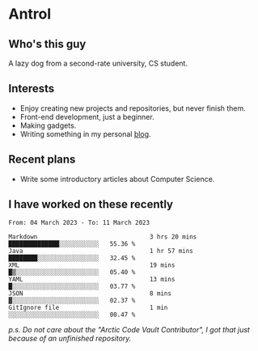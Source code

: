 # Antrol

## Who's this guy

A lazy dog from a second-rate university, CS student.

## Interests

* Enjoy creating new projects and repositories, but never finish them.
* Front-end development, just a beginner.
* Making gadgets.
* Writing something in my personal [blog](https://blog.antrol.xyz/).

## Recent plans

* Write some introductory articles about Computer Science.

<!--
* Try to develop a website for [Anime4KCPP](https://github.com/TianZerL/Anime4KCPP).
* Develop a Markdown renderer which user can customize its css, of course it is GUI-based.~~(If I could finish  it before getting bored)~~
* Work with my [teammates](https://github.com/SWJTU-Lazy-Dogs).
* Find something interests me, as a hobby after finishing my ~~boring~~ homework.
-->

## I have worked on these recently

<!--START_SECTION:waka-->

```text
From: 04 March 2023 - To: 11 March 2023

Markdown                               3 hrs 20 mins   ██████████████░░░░░░░░░░░   55.36 %
Java                                   1 hr 57 mins    ████████░░░░░░░░░░░░░░░░░   32.45 %
XML                                    19 mins         █▒░░░░░░░░░░░░░░░░░░░░░░░   05.40 %
YAML                                   13 mins         █░░░░░░░░░░░░░░░░░░░░░░░░   03.77 %
JSON                                   8 mins          ▓░░░░░░░░░░░░░░░░░░░░░░░░   02.37 %
GitIgnore file                         1 min           ░░░░░░░░░░░░░░░░░░░░░░░░░   00.47 %
```

<!--END_SECTION:waka-->

*p.s.  Do not care about the "Arctic Code Vault Contributor", I got that just because of an unfinished repository.*

<!--
**qzmlgfj/qzmlgfj** is a ✨ _special_ ✨ repository because its `README.md` (this file) appears on your GitHub profile.

Here are some ideas to get you started:

- 🔭 I’m currently working on ...
- 🌱 I’m currently learning ...
- 👯 I’m looking to collaborate on ...
- 🤔 I’m looking for help with ...
- 💬 Ask me about ...
- 📫 How to reach me: ...
- 😄 Pronouns: ...
- ⚡ Fun fact: ...
-->
